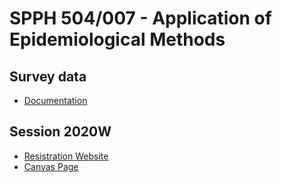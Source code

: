 # SPPH 504/007 - Application of Epidemiological Methods

## Survey data

- [Documentation](https://ehsanx.github.io/SPPH504007SurveyData/docs/)

## Session 2020W

- [Resistration Website](https://courses.students.ubc.ca/cs/courseschedule?pname=subjarea&tname=subj-course&dept=SPPH&course=504)
- [Canvas Page](https://canvas.ubc.ca/courses/56252)
